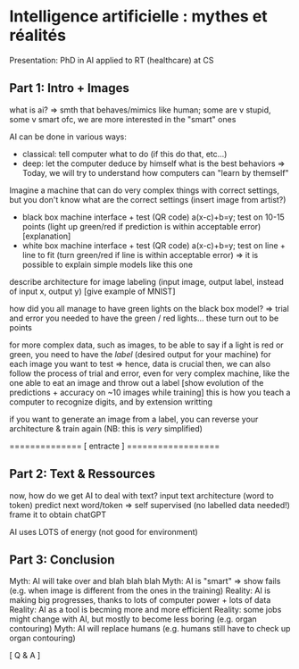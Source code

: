 # Intelligence artificielle : mythes et réalités

Presentation: PhD in AI applied to RT (healthcare) at CS

## Part 1: Intro + Images
what is ai?
=> smth that behaves/mimics like human; some are v stupid, some v smart
ofc, we are more interested in the "smart" ones

AI can be done in various ways:
- classical: tell computer what to do (if this do that, etc...)
- deep: let the computer deduce by himself what is the best behaviors
=> Today, we will try to understand how computers can "learn by themself"

Imagine a machine that can do very complex things with correct settings, but you don't know what are the correct settings (insert image from artist?)
- black box machine interface + test (QR code) a(x-c)+b=y; test on 10-15 points (light up green/red if prediction is within acceptable error)
[explanation]
- white box machine interface + test (QR code) a(x-c)+b=y; test on line + line to fit (turn green/red if line is within acceptable error)
=> it is possible to explain simple models like this one

describe architecture for image labeling (input image, output label, instead of input x, output y)
[give example of MNIST]

how did you all manage to have green lights on the black box model?
=> trial and error
you needed to have the green / red lights... these turn out to be points

for more complex data, such as images, to be able to say if a light is red or green, you need to have the *label* (desired output for your machine) for each image you want to test
=> hence, data is crucial
then, we can also follow the process of trial and error, even for very complex machine, like the one able to eat an image and throw out a label
[show evolution of the predictions + accuracy on ~10 images while training]
this is how you teach a computer to recognize digits, and by extension writting

if you want to generate an image from a label, you can reverse your architecture & train again (NB: this is *very* simplified)

============== [ entracte ] ==================

## Part 2: Text & Ressources
now, how do we get AI to deal with text?
input text architecture (word to token)
predict next word/token => self supervised (no labelled data needed!)
frame it to obtain chatGPT

AI uses LOTS of energy (not good for environment)

## Part 3: Conclusion
Myth: AI will take over and blah blah blah
Myth: AI is "smart" => show fails (e.g. when image is different from the ones in the training)
Reality: AI is making big progresses, thanks to lots of computer power + lots of data
Reality: AI as a tool is becming more and more efficient
Reality: some jobs might change with AI, but mostly to become less boring (e.g. organ contouring)
Myth: AI will replace humans (e.g. humans still have to check up organ contouring)

[ Q & A ]
